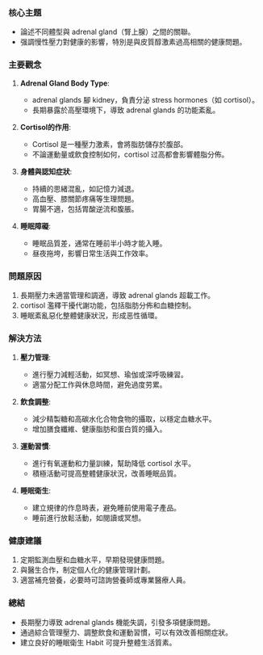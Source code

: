 ### 核心主題
- 論述不同體型與 adrenal gland（腎上腺）之間的關聯。
- 强調慢性壓力對健康的影響，特別是與皮質醇激素過高相關的健康問題。

### 主要觀念
1. **Adrenal Gland Body Type**:
   - adrenal glands 腳 kidney，負責分泌 stress hormones（如 cortisol）。
   - 長期暴露於高壓環境下，導致 adrenal glands 的功能紊亂。

2. **Cortisol的作用**:
   - Cortisol 是一種壓力激素，會將脂肪儲存於腹部。
   - 不論運動量或飲食控制如何，cortisol 过高都會影響體脂分佈。

3. **身體與認知症狀**:
   - 持續的思緒混亂，如記憶力減退。
   - 高血壓、膝關節疼痛等生理問題。
   - 胃腸不適，包括胃酸逆流和腹脹。

4. **睡眠障礙**:
   - 睡眠品質差，通常在睡前半小時才能入睡。
   - 昼夜拖垮，影響日常生活與工作效率。

### 問題原因
1. 長期壓力未適當管理和調適，導致 adrenal glands 超載工作。
2. cortisol 濫釋干擾代謝功能，包括脂肪分佈和血糖控制。
3. 睡眠紊亂惡化整體健康狀況，形成恶性循環。

### 解決方法
1. **壓力管理**:
   - 進行壓力減輕活動，如冥想、瑜伽或深呼吸練習。
   - 適當分配工作與休息時間，避免過度劳累。

2. **飲食調整**:
   - 減少精製糖和高碳水化合物食物的攝取，以穩定血糖水平。
   - 增加膳食纖維、健康脂肪和蛋白質的攝入。

3. **運動習慣**:
   - 進行有氧運動和力量訓練，幫助降低 cortisol 水平。
   - 積極活動可提高整體健康狀況，改善睡眠品質。

4. **睡眠衛生**:
   - 建立規律的作息時表，避免睡前使用電子產品。
   - 睡前進行放鬆活動，如閱讀或冥想。

### 健康建議
1. 定期監測血壓和血糖水平，早期發現健康問題。
2. 與醫生合作，制定個人化的健康管理計劃。
3. 適當補充營養，必要時可諮詢營養師或專業醫療人員。

### 總結
- 長期壓力導致 adrenal glands 機能失調，引發多項健康問題。
- 通過綜合管理壓力、調整飲食和運動習慣，可以有效改善相關症狀。
- 建立良好的睡眠衛生 Habit 可提升整體生活質素。